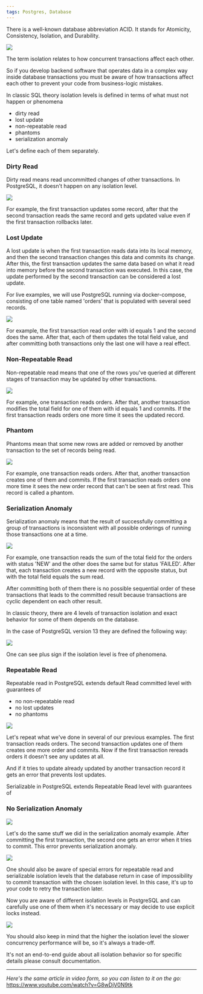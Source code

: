 ```yaml
---
tags: Postgres, Database
---
```


There is a well-known database abbreviation ACID. It stands for Atomicity, Consistency, Isolation, and Durability.

![](https://mkdev.me/rails/active_storage/blobs/redirect/eyJfcmFpbHMiOnsibWVzc2FnZSI6IkJBaHBBcWtDIiwiZXhwIjpudWxsLCJwdXIiOiJibG9iX2lkIn19--326e64c67736d1d65c9048e2d397490568c771ce/transaction-isolation-levels-with-postgresql-as-an-example-1%20(1).png)

The term isolation relates to how concurrent transactions affect each other.

So if you develop backend software that operates data in a complex way inside database transactions you must be aware of how transactions affect each other to prevent your code from business-logic mistakes.

In classic SQL theory isolation levels is defined in terms of what must not happen or phenomena

- dirty read
- lost update
- non-repeatable read
- phantoms
- serialization anomaly

Let's define each of them separately.

### Dirty Read

Dirty read means read uncommitted changes of other transactions. In PostgreSQL, it doesn't happen on any isolation level.

![](https://mkdev.me/rails/active_storage/blobs/redirect/eyJfcmFpbHMiOnsibWVzc2FnZSI6IkJBaHBBcW9DIiwiZXhwIjpudWxsLCJwdXIiOiJibG9iX2lkIn19--46fad4b2e0884b89ac917962c155b41f3f94581d/transaction-isolation-levels-with-postgresql-as-an-example-2.png)

For example, the first transaction updates some record, after that the second transaction reads the same record and gets updated value even if the first transaction rollbacks later.

### Lost Update

A lost update is when the first transaction reads data into its local memory, and then the second transaction changes this data and commits its change. After this, the first transaction updates the same data based on what it read into memory before the second transaction was executed. In this case, the update performed by the second transaction can be considered a lost update.

For live examples, we will use PostgreSQL running via docker-compose, consisting of one table named 'orders' that is populated with several seed records.

![](https://mkdev.me/rails/active_storage/blobs/redirect/eyJfcmFpbHMiOnsibWVzc2FnZSI6IkJBaHBBcXNDIiwiZXhwIjpudWxsLCJwdXIiOiJibG9iX2lkIn19--c3db11c2c543f1ebd8b25820f4bbbffbe9118be0/transaction-isolation-levels-with-postgresql-as-an-example-3.png)

For example, the first transaction read order with id equals 1 and the second does the same. After that, each of them updates the total field value, and after committing both transactions only the last one will have a real effect.

### Non-Repeatable Read

Non-repeatable read means that one of the rows you've queried at different stages of transaction may be updated by other transactions.

![](https://mkdev.me/rails/active_storage/blobs/redirect/eyJfcmFpbHMiOnsibWVzc2FnZSI6IkJBaHBBcXdDIiwiZXhwIjpudWxsLCJwdXIiOiJibG9iX2lkIn19--b23bc69206b4536f054731094edd558e9e4e45a0/transaction-isolation-levels-with-postgresql-as-an-example-4.png)

For example, one transaction reads orders. After that, another transaction modifies the total field for one of them with id equals 1 and commits. If the first transaction reads orders one more time it sees the updated record.

### Phantom

Phantoms mean that some new rows are added or removed by another transaction to the set of records being read.

![](https://mkdev.me/rails/active_storage/blobs/redirect/eyJfcmFpbHMiOnsibWVzc2FnZSI6IkJBaHBBcTBDIiwiZXhwIjpudWxsLCJwdXIiOiJibG9iX2lkIn19--b467b9589903043ff2e599eb1af5ddfa03d23ad0/transaction-isolation-levels-with-postgresql-as-an-example-5.png)

For example, one transaction reads orders. After that, another transaction creates one of them and commits. If the first transaction reads orders one more time it sees the new order record that can't be seen at first read. This record is called a phantom.

### Serialization Anomaly

Serialization anomaly means that the result of successfully committing a group of transactions is inconsistent with all possible orderings of running those transactions one at a time.

![](https://mkdev.me/rails/active_storage/blobs/redirect/eyJfcmFpbHMiOnsibWVzc2FnZSI6IkJBaHBBcTRDIiwiZXhwIjpudWxsLCJwdXIiOiJibG9iX2lkIn19--626a02da6220a124e8773be1f1f026839cbe2c86/transaction-isolation-levels-with-postgresql-as-an-example-6.png)

For example, one transaction reads the sum of the total field for the orders with status 'NEW' and the other does the same but for status 'FAILED'. After that, each transaction creates a new record with the opposite status, but with the total field equals the sum read.

After committing both of them there is no possible sequential order of these transactions that leads to the committed result because transactions are cyclic dependent on each other result.

In classic theory, there are 4 levels of transaction isolation and exact behavior for some of them depends on the database.

In the case of PostgreSQL version 13 they are defined the following way:

![](https://mkdev.me/rails/active_storage/blobs/redirect/eyJfcmFpbHMiOnsibWVzc2FnZSI6IkJBaHBBcThDIiwiZXhwIjpudWxsLCJwdXIiOiJibG9iX2lkIn19--0056a9ad8744820b86fc0aebee05846f4fb0f2ee/transaction-isolation-levels-with-postgresql-as-an-example-7.png)

One can see plus sign if the isolation level is free of phenomena.

### Repeatable Read

Repeatable read in PostgreSQL extends default Read committed level with guarantees of

- no non-repeatable read
- no lost updates
- no phantoms

![](https://mkdev.me/rails/active_storage/blobs/redirect/eyJfcmFpbHMiOnsibWVzc2FnZSI6IkJBaHBBckFDIiwiZXhwIjpudWxsLCJwdXIiOiJibG9iX2lkIn19--f4bb8395a951067cf02ebab3d68023b36fddd0eb/transaction-isolation-levels-with-postgresql-as-an-example-8.png)

Let's repeat what we've done in several of our previous examples. The first transaction reads orders. The second transaction updates one of them creates one more order and commits. Now if the first transaction rereads orders it doesn't see any updates at all.

And if it tries to update already updated by another transaction record it gets an error that prevents lost updates.

Serializable in PostgreSQL extends Repeatable Read level with guarantees of

### No Serialization Anomaly

![](https://mkdev.me/rails/active_storage/blobs/redirect/eyJfcmFpbHMiOnsibWVzc2FnZSI6IkJBaHBBckVDIiwiZXhwIjpudWxsLCJwdXIiOiJibG9iX2lkIn19--21e59e71d8e49dafe0392749668972ca3b45c4e9/transaction-isolation-levels-with-postgresql-as-an-example-9%20(1).png)

Let's do the same stuff we did in the serialization anomaly example. After committing the first transaction, the second one gets an error when it tries to commit. This error prevents serialization anomaly.

![](https://mkdev.me/rails/active_storage/blobs/redirect/eyJfcmFpbHMiOnsibWVzc2FnZSI6IkJBaHBBcklDIiwiZXhwIjpudWxsLCJwdXIiOiJibG9iX2lkIn19--379d89125d549be139904f2a114c7efef8235f6a/transaction-isolation-levels-with-postgresql-as-an-example-10.png)

One should also be aware of special errors for repeatable read and serializable isolation levels that the database return in case of impossibility to commit transaction with the chosen isolation level. In this case, it's up to your code to retry the transaction later.

Now you are aware of different isolation levels in PostgreSQL and can carefully use one of them when it's necessary or may decide to use explicit locks instead.

![](https://mkdev.me/rails/active_storage/blobs/redirect/eyJfcmFpbHMiOnsibWVzc2FnZSI6IkJBaHBBck1DIiwiZXhwIjpudWxsLCJwdXIiOiJibG9iX2lkIn19--890ee6adb9a004d290a7f05c166d6623388df94f/transaction-isolation-levels-with-postgresql-as-an-example-11.png)

You should also keep in mind that the higher the isolation level the slower concurrency performance will be, so it's always a trade-off.

It's not an end-to-end guide about all isolation behavior so for specific details please consult documentation.

---

_Here's the same article in video form, so you can listen to it on the go:_
https://www.youtube.com/watch?v=G8wDjV0N9tk